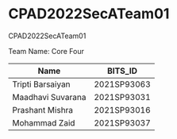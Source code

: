 # CPAD2022SecATeam01
CPAD2022SecATeam01

Team Name: Core Four

| Name | BITS_ID |
| ------------- | ------------- |
| Tripti Barsaiyan | 2021SP93063  |
| Maadhavi Suvarana | 2021SP93031  |
| Prashant Mishra | 2021SP93016  |
| Mohammad Zaid  | 2021SP93037  |
